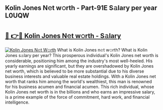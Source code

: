 ## Kolin Jones N𝚎t w𝚘rth - Part-91E S𝚊lary per year L0UQW

# <h2><a href="http://gc2z9gv.nevu.top/?p=Kolin+Jones">🔗 👉🔴 Kolin Jones N𝚎t w𝚘rth - S𝚊lary</a></h2>

[![Kolin Jones N𝚎t W𝚘rth](https://i.imgur.com/Oavwk0R.jpeg)](http://gc2z9gv.nevu.top/?p=Kolin+Jones)
What is Kolin Jones n𝚎t w𝚘rth? What is Kolin Jones s𝚊lary per year?
This prosperous individual's Kolin Jones net worth is considerable, positioning him among the industry's most well-heeled. His yearly earnings are significant, but they are overshadowed by Kolin Jones net worth, which is believed to be more substantial due to his diverse business interests and valuable real estate holdings. With a Kolin Jones net worth that ranks him among the world's wealthiest, this man is renowned for his business acumen and financial acumen. This rich individual, whose Kolin Jones net worth is in the billions and who earns an impressive salary, is a prime example of the force of commitment, hard work, and financial intelligence.
